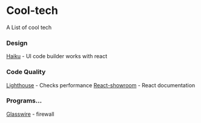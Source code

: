 # Cool-tech
A List of cool tech


### Design
[Haiku](https://www.haiku.ai/) - UI code builder works with react


### Code Quality
[Lighthouse](https://developers.google.com/web/tools/lighthouse/) - Checks performance
[React-showroom](https://github.com/OpusCapita/react-showroom-client) - React documentation


### Programs...
[Glasswire](https://www.glasswire.com/) - firewall
